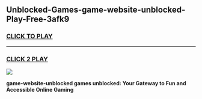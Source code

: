 
## Unblocked-Games-game-website-unblocked-Play-Free-3afk9
<h3>
<a href="https://premium76.site?title=game-website-unblocked&ref=17A">CLICK TO PLAY</a></h3>
<hr>

<h3>
<a href="https://premium76.site?title=game-website-unblocked&ref=17A">CLICK 2 PLAY</a>
  
</h3>

<a href="https://premium76.site?title=game-website-unblocked&ref=17A"><img src="https://clearcache.store/games.png"></a>


**game-website-unblocked games unblocked: Your Gateway to Fun and Accessible Online Gaming**
